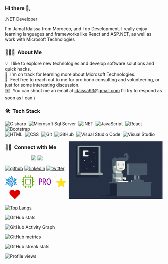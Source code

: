 ### Hi there 👋,
.NET Developer

I'm Jamal Idaissa from Morocco, and I do Development. I really enjoy learning languages and frameworks like React and ASP.NET, as well as work with Microsoft Technologies


### 👨🏻‍💻 &nbsp;About Me

💡 &nbsp;I like to explore new technologies and develop software solutions and quick hacks.\
🌱 &nbsp;I'm on track for learning more about Microsoft Technologies.\
💬 &nbsp;Feel free to reach out to me for pro bono consulting and volunteering, or just for some interesting discussion.\
✉️ &nbsp;You can shoot me an email at idaissa93@gmail.com I'll try to respond as soon as I can.\

### 🛠 &nbsp;Tech Stack

![C sharp](https://img.shields.io/badge/-Csharp-05122A?logo=c-sharp&logoColor=239120&style=flat)&nbsp;
![Microsoft Sql Server](https://img.shields.io/badge/-Microsoft%20SQL%20Server-05122A?logo=microsoft-sql-server&logoColor=red&style=flat)&nbsp;
![.NET](https://img.shields.io/badge/-.NET-05122A?logo=.net&logoColor=512BD4&style=flat)&nbsp;
![JavaScript](https://img.shields.io/badge/-JavaScript-05122A?style=flat&logo=javascript)&nbsp;
![React](https://img.shields.io/badge/-React-05122A?style=flat&logo=react)&nbsp;
![Bootstrap](https://img.shields.io/badge/-Bootstrap-05122A?style=flat&logo=bootstrap&logoColor=563D7C)\
![HTML](https://img.shields.io/badge/-HTML-05122A?style=flat&logo=HTML5)&nbsp;
![CSS](https://img.shields.io/badge/-CSS-05122A?style=flat&logo=CSS3&logoColor=1572B6)&nbsp;
![Git](https://img.shields.io/badge/-Git-05122A?style=flat&logo=git)&nbsp;
![GitHub](https://img.shields.io/badge/-GitHub-05122A?style=flat&logo=github)&nbsp;
![Visual Studio Code](https://img.shields.io/badge/-Visual%20Studio%20Code-05122A?style=flat&logo=visual-studio-code&logoColor=007ACC)&nbsp;
![Visual Studio](https://img.shields.io/badge/-Visual%20Studio-05122A?logo=visual-studio&logoColor=5C2D91&style=flat)&nbsp;



<img alt="Night Coding" src="https://raw.githubusercontent.com/AVS1508/AVS1508/master/assets/Night-Coding.gif" align="right"/> 

### 🤝🏻 &nbsp;Connect with Me

<p align="center">
<a href="https://twitter.com/JIdaissa"><img src="https://img.shields.io/twitter/url?label=Jamal%20Idaissa&style=social&url=https%3A%2F%2Ftwitter.com%2FJIdaissa"/></a>
<a href="https://www.linkedin.com/in/jamal-id-aissa-94a19417b/"><img src="https://img.shields.io/twitter/url?color=blue&label=idaissa%20jamal&logo=Linkedin&style=social&url=https%3A%2F%2Fwww.linkedin.com%2Fin%2Fjamal-id-aissa-94a19417b%2F"/></a>
</p>


[<img src='https://cdn.jsdelivr.net/npm/simple-icons@3.0.1/icons/github.svg' alt='github' height='40'>](https://github.com/ID-JA)  [<img src='https://cdn.jsdelivr.net/npm/simple-icons@3.0.1/icons/linkedin.svg' alt='linkedin' height='40'>](https://www.linkedin.com/in/https://www.linkedin.com/in/jamal-id-aissa-94a19417b//)  [<img src='https://cdn.jsdelivr.net/npm/simple-icons@3.0.1/icons/twitter.svg' alt='twitter' height='40'>](https://twitter.com/https://twitter.com/JIdaissa)  

<a href='https://archiveprogram.github.com/'><img src='https://raw.githubusercontent.com/acervenky/animated-github-badges/master/assets/acbadge.gif' width='40' height='40'></a> <a href='https://docs.github.com/en/developers'><img src='https://raw.githubusercontent.com/acervenky/animated-github-badges/master/assets/devbadge.gif' width='40' height='40'></a> <a href='https://github.com/pricing'><img src='https://raw.githubusercontent.com/acervenky/animated-github-badges/master/assets/pro.gif' width='40' height='40'></a> <a href='https://stars.github.com/'><img src='https://raw.githubusercontent.com/acervenky/animated-github-badges/master/assets/starbadge.gif' width='35' height='35'></a> <a href='https://docs.github.com/en/github/supporting-the-open-source-community-with-github-sponsors'><img src='https://raw.githubusercontent.com/acervenky/animated-github-badges/master/assets/sponsorbadge.gif' width='35' height='35'></a> 

[![Top Langs](https://github-readme-stats.vercel.app/api/top-langs/?username=ID-JA)](https://github.com/anuraghazra/github-readme-stats)

![GitHub stats](https://github-readme-stats.vercel.app/api?username=ID-JA&show_icons=true)  

![GitHub Activity Graph](https://activity-graph.herokuapp.com/graph?username=ID-JA)  

![GitHub metrics](https://metrics.lecoq.io/ID-JA)  

![GitHub streak stats](https://github-readme-streak-stats.herokuapp.com/?user=ID-JA)  

![Profile views](https://gpvc.arturio.dev/ID-JA)  
